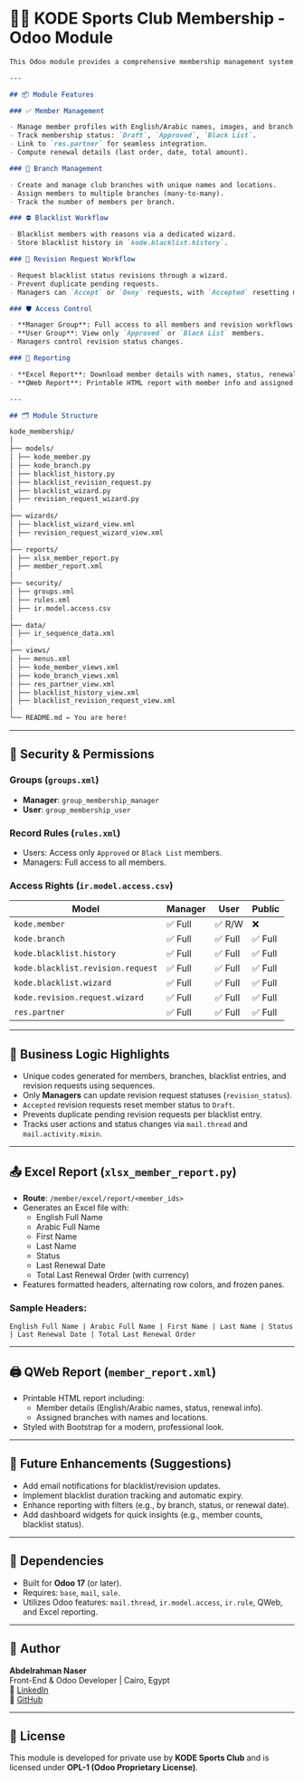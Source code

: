 # 🏋️‍♂️ KODE Sports Club Membership - Odoo Module

```markdown
This Odoo module provides a comprehensive membership management system for **KODE Sports Club**, handling member registration, branch assignments, blacklist workflows, revision requests, and detailed reporting.

---

## 📦 Module Features

### ✅ Member Management

- Manage member profiles with English/Arabic names, images, and branch assignments.
- Track membership status: `Draft`, `Approved`, `Black List`.
- Link to `res.partner` for seamless integration.
- Compute renewal details (last order, date, total amount).

### 🏢 Branch Management

- Create and manage club branches with unique names and locations.
- Assign members to multiple branches (many-to-many).
- Track the number of members per branch.

### ⛔ Blacklist Workflow

- Blacklist members with reasons via a dedicated wizard.
- Store blacklist history in `kode.blacklist.history`.

### 🔄 Revision Request Workflow

- Request blacklist status revisions through a wizard.
- Prevent duplicate pending requests.
- Managers can `Accept` or `Deny` requests, with `Accepted` resetting member status to `Draft`.

### 🛡️ Access Control

- **Manager Group**: Full access to all members and revision workflows.
- **User Group**: View only `Approved` or `Black List` members.
- Managers control revision status changes.

### 📄 Reporting

- **Excel Report**: Download member details with names, status, renewal data, and currency.
- **QWeb Report**: Printable HTML report with member info and assigned branches, styled with Bootstrap.

---

## 🗂️ Module Structure

kode_membership/
│
├── models/
│ ├── kode_member.py
│ ├── kode_branch.py
│ ├── blacklist_history.py
│ ├── blacklist_revision_request.py
│ ├── blacklist_wizard.py
│ ├── revision_request_wizard.py
│
├── wizards/
│ ├── blacklist_wizard_view.xml
│ ├── revision_request_wizard_view.xml
│
├── reports/
│ ├── xlsx_member_report.py
│ ├── member_report.xml
│
├── security/
│ ├── groups.xml
│ ├── rules.xml
│ ├── ir.model.access.csv
│
├── data/
│ ├── ir_sequence_data.xml
│
├── views/
│ ├── menus.xml
│ ├── kode_member_views.xml
│ ├── kode_branch_views.xml
│ ├── res_partner_view.xml
│ ├── blacklist_history_view.xml
│ ├── blacklist_revision_request_view.xml
│
└── README.md ← You are here!
```

---

## 🔐 Security & Permissions

### Groups (`groups.xml`)

- **Manager**: `group_membership_manager`
- **User**: `group_membership_user`

### Record Rules (`rules.xml`)

- Users: Access only `Approved` or `Black List` members.
- Managers: Full access to all members.

### Access Rights (`ir.model.access.csv`)

| Model                             | Manager | User    | Public  |
| --------------------------------- | ------- | ------- | ------- |
| `kode.member`                     | ✅ Full | ✅ R/W  | ❌      |
| `kode.branch`                     | ✅ Full | ✅ Full | ✅ Full |
| `kode.blacklist.history`          | ✅ Full | ✅ Full | ✅ Full |
| `kode.blacklist.revision.request` | ✅ Full | ✅ Full | ✅ Full |
| `kode.blacklist.wizard`           | ✅ Full | ✅ Full | ✅ Full |
| `kode.revision.request.wizard`    | ✅ Full | ✅ Full | ✅ Full |
| `res.partner`                     | ✅ Full | ✅ Full | ✅ Full |

---

## 🧠 Business Logic Highlights

- Unique codes generated for members, branches, blacklist entries, and revision requests using sequences.
- Only **Managers** can update revision request statuses (`revision_status`).
- `Accepted` revision requests reset member status to `Draft`.
- Prevents duplicate pending revision requests per blacklist entry.
- Tracks user actions and status changes via `mail.thread` and `mail.activity.mixin`.

---

## 📤 Excel Report (`xlsx_member_report.py`)

- **Route**: `/member/excel/report/<member_ids>`
- Generates an Excel file with:
  - English Full Name
  - Arabic Full Name
  - First Name
  - Last Name
  - Status
  - Last Renewal Date
  - Total Last Renewal Order (with currency)
- Features formatted headers, alternating row colors, and frozen panes.

### Sample Headers:

```
English Full Name | Arabic Full Name | First Name | Last Name | Status | Last Renewal Date | Total Last Renewal Order
```

---

## 🖨️ QWeb Report (`member_report.xml`)

- Printable HTML report including:
  - Member details (English/Arabic names, status, renewal info).
  - Assigned branches with names and locations.
- Styled with Bootstrap for a modern, professional look.

---

## 🚀 Future Enhancements (Suggestions)

- Add email notifications for blacklist/revision updates.
- Implement blacklist duration tracking and automatic expiry.
- Enhance reporting with filters (e.g., by branch, status, or renewal date).
- Add dashboard widgets for quick insights (e.g., member counts, blacklist status).

---

## 🧩 Dependencies

- Built for **Odoo 17** (or later).
- Requires: `base`, `mail`, `sale`.
- Utilizes Odoo features: `mail.thread`, `ir.model.access`, `ir.rule`, QWeb, and Excel reporting.

---

## 👤 Author

**Abdelrahman Naser**  
Front-End & Odoo Developer | Cairo, Egypt  
📍 [LinkedIn](https://www.linkedin.com/in/abdelrahman-naser-muhammed)  
📂 [GitHub](https://github.com/abdonaser)

---

## 📃 License

This module is developed for private use by **KODE Sports Club** and is licensed under **OPL-1 (Odoo Proprietary License)**.
